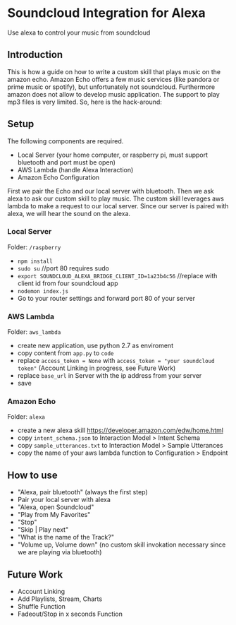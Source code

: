 # Soundcloud Integration for Alexa
Use alexa to control your music from soundcloud

## Introduction
This is how a guide on how to write a custom skill that plays music on the amazon echo. Amazon Echo offers a few music services (like pandora or prime music or spotify), but unfortunately not soundcloud. Furthermore amazon does not allow to develop music application. The support to play mp3 files is very limited.
So, here is the hack-around:

## Setup

The following components are required.

- Local Server (your home computer, or raspberry pi, must support bluetooth and port must be open)
- AWS Lambda (handle Alexa Interaction)
- Amazon Echo Configuration

First we pair the Echo and our local server with bluetooth. Then we ask alexa to ask our custom skill to play music. The custom skill leverages aws lambda to make a request to our local server. Since our server is paired with alexa, we will hear the sound on the alexa.  

### Local Server

Folder: `/raspberry`

- `npm install`
- `sudo su` //port 80 requires sudo
- `export SOUNDCLOUD_ALEXA_BRIDGE_CLIENT_ID=1a23b4c56` //replace with client id from four soundcloud app
- `nodemon index.js`
- Go to your router settings and forward port 80 of your server

### AWS Lambda

Folder: `aws_lambda`

- create new application, use python 2.7 as enviroment
- copy content from `app.py` to `code`
- replace `access_token = None` with `access_token = "your soundcloud token"` (Account Linking in progress, see Future Work)
- replace `base_url` in Server with the ip address from your server
- save

### Amazon Echo

Folder: `alexa`

- create a new alexa skill https://developer.amazon.com/edw/home.html
- copy `intent_schema.json` to Interaction Model > Intent Schema
- copy `sample_utterances.txt` to Interaction Model > Sample Utterances
- copy the name of your aws lambda function to Configuration > Endpoint


## How to use

- "Alexa, pair bluetooth" (always the first step)
- Pair your local server with alexa
- "Alexa, open Soundcloud"
-  "Play from My Favorites"
- "Stop"
- "Skip | Play next"
- "What is the name of the Track?"
- "Volume up, Volume down" (no custom skill invokation necessary since we are playing via bluetooth)


## Future Work

- Account Linking
- Add Playlists, Stream, Charts
- Shuffle Function
- Fadeout/Stop in x seconds Function









